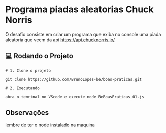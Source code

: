 # Programa piadas aleatorias Chuck Norris

O desafio consiste em criar um programa que exiba no console uma piada aleatoria que veem da api https://api.chucknorris.io/ 

## :computer: Rodando o Projeto

```shell
# 1. Clone o projeto

git clone https://github.com/BrunoLopes-be/boas-praticas.git

# 2. Executando

abra o temrinal no VScode e execute node BeBoasPraticas_01.js 
```

## Observações

lembre de ter o node instalado na maquina
